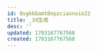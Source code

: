 ```yaml
---
id: 8sgkkbamt0npzciaxnoio22
title: _3d生成
desc: ''
updated: 1703167767568
created: 1703167767568
---
```

